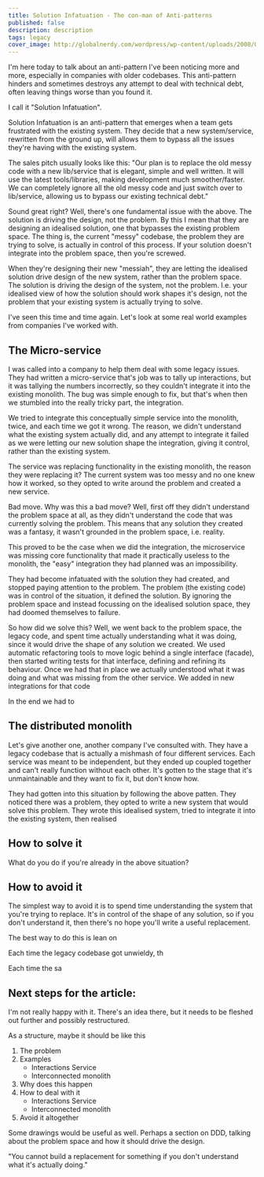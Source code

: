 ```yaml
---
title: Solution Infatuation - The con-man of Anti-patterns
published: false
description: description
tags: legacy
cover_image: http://globalnerdy.com/wordpress/wp-content/uploads/2008/07/technical_difficulties_please_stand_by.jpg
---
```


I'm here today to talk about an anti-pattern I've been noticing more and more, especially in companies with older codebases. This anti-pattern hinders and sometimes destroys any attempt to deal with technical debt, often leaving things worse than you found it.

I call it "Solution Infatuation".

Solution Infatuation is an anti-pattern that emerges when a team gets frustrated with the existing system. They decide that a new system/service, rewritten from the ground up, will allows them to bypass all the issues they're having with the existing system. 

The sales pitch usually looks like this: 
"Our plan is to replace the old messy code with a new lib/service that is elegant, simple and well written. It will use the latest tools/libraries, making development much smoother/faster. We can completely ignore all the old messy code and just switch over to lib/service, allowing us to bypass our existing technical debt."

Sound great right? Well, there's one fundamental issue with the above. The solution is driving the design, not the problem. By this I mean that they are designing an idealised solution, one that bypasses the existing problem space. The thing is, the current "messy" codebase, the problem they are trying to solve, is actually in control of this process. If your solution doesn't integrate into the problem space, then you're screwed.



When they're designing their new "messiah", they are letting the idealised solution drive design of the new system, rather than the problem space. The solution is driving the design of the system, not the problem. I.e. your idealised view of how the solution should work shapes it's design, not the problem that your existing system is actually trying to solve. 

I've seen this time and time again. Let's look at some real world examples from companies I've worked with.

## The Micro-service
I was called into a company to help them deal with some legacy issues. They had written a micro-service that's job was to tally up interactions, but it was tallying the numbers incorrectly, so they couldn't integrate it into the existing monolith. The bug was simple enough to fix, but that's when then we stumbled into the really tricky part, the integration.

We tried to integrate this conceptually simple service into the monolith, twice, and each time we got it wrong. The reason, we didn't understand what the existing system actually did, and any attempt to integrate it failed as we were letting our new solution shape the integration, giving it control, rather than the existing system.

The service was replacing functionality in the existing monolith, the reason they were replacing it? The current system was too messy and no one knew how it worked, so they opted to write around the problem and created a new service.

Bad move. Why was this a bad move? Well, first off they didn't understand the problem space at all, as they didn't understand the code that was currently solving the problem. This means that any solution they created was a fantasy, it wasn't grounded in the problem space, i.e. reality.

This proved to be the case when we did the integration, the microservice was missing core functionality that made it practically useless to the monolith, the "easy" integration they had planned was an impossibility.

They had become infatuated with the solution they had created, and stopped paying attention to the problem. The problem (the existing code) was in control of the situation, it defined the solution. By ignoring the problem space and instead focussing on the idealised solution space, they had doomed themselves to failure.

So how did we solve this? Well, we went back to the problem space, the legacy code, and spent time actually understanding what it was doing, since it would drive the shape of any solution we created. We used automatic refactoring tools to move logic behind a single interface (facade), then started writing tests for that interface, defining and refining its behaviour. Once we had that in place we actually understood what it was doing and what was missing from the other service. We added in new integrations for that code

In the end we had to 

## The distributed monolith
Let's give another one, another company I've consulted with. They have a legacy codebase that is actually a mishmash of four different services. Each service was meant to be independent, but they ended up coupled together and can't really function without each other. It's gotten to the stage that it's unmaintainable and they want to fix it, but don't know how.

They had gotten into this situation by following the above patten. They noticed there was a problem, they opted to write a new system that would solve this problem. They wrote this idealised system, tried to integrate it into the existing system, then realised 

## How to solve it
What do you do if you're already in the above situation?

## How to avoid it
The simplest way to avoid it is to spend time understanding the system that you're trying to replace. It's in control of the shape of any solution, so if you don't understand it, then there's no hope you'll write a useful replacement.

The best way to do this is lean on 

Each time the legacy codebase got unwieldy, th   

Each time the sa

## Next steps for the article:

I'm not really happy with it. There's an idea there, but it needs to be fleshed out further and possibly restructured.

As a structure, maybe it should be like this

1. The problem
2. Examples
    - Interactions Service
    - Interconnected monolith
3. Why does this happen
4. How to deal with it
    - Interactions Service
    - Interconnected monolith
5. Avoid it altogether

Some drawings would be useful as well.
Perhaps a section on DDD, talking about the problem space and how it should drive the design.

"You cannot build a replacement for something if you don't understand what it's actually doing." 

